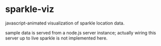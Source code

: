 sparkle-viz
===========

javascript-animated visualization of sparkle location data.

sample data is served from a node.js server instance; actually wiring this server up to
live sparkle is not implemented here.


